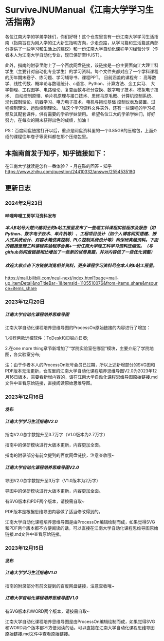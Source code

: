 # SurviveJNUManual《江南大学学习生活指南》
各位江南大学的学弟学妹们，你们好呀！这个仓库里含有一份江南大学学习生活指南（指南旨在为刚入学的江大新生指明方向，少走歪路，从学习篇和生活篇这两部分提供了一些学习和生活上的建议）和一份江南大学自动化课程学习经验分享（作者本人为江南大学自动化专业，现已保研至HUST）。

此外，指南的附录里附上了一个百度网盘链接，该链接是一份主要面向江大理工科学生（主要针对自动化专业学生）的学习资料。每个文件夹都对应了一个学科课程的历年期末卷子、练习题、学习辅导书、课程PPT。 目前涵盖的课程有： 高等数学、线性代数、概率论与数理统计、c语言、Python、计算方法、金工实习、 大学物理、工程图学、电路理论、复变函数与积分变换、数字电子技术、模拟电子技术、 自动控制原理、单片机原理与接口技术、思修马原毛概、计算机控制系统、现代控制理论、机器学习、电力电子技术、电机与拖动基础 控制仪表及装置、过程控制理论、运动控制理论。 除这个学习资料文件夹外，还有一些课程的学习视频及其配套课件，供有需要的学弟学妹使用。 希望各位江大的学弟学妹们，好好努力，在每次的期末获得出色的成绩，加油！

PS：百度网盘链接打开以后，重点是网盘资料里的一个3.85GB的压缩包，上面介绍的课程往年卷子等资料都在那个压缩包里。

## 本指南首发于知乎，知乎链接如下：
在江南大学就读是怎样一番体验？ - 月在鞍的回答 - 知乎
https://www.zhihu.com/question/24410332/answer/2554535180

## 更新日志 
### 2024年2月23日
#### 哔哩哔哩工房学习资料发布
##### 本人B站号大楚兴建明王的b站工房里发布了一些理工科课程实验程序及报告（如Python、数字电子技术、单片机等）、工程项目设计（如个人博客网页搭建、嵌入式系统设计、双容水箱仿真控制、PLC控制系统设计等）和保研真题资料。下面的链接是理工科课程实验程序合集+一份江南大学理工科学习资料压缩包。（与github的网盘链接相比增加了一些新的试卷真题，并对内容做了一些优化调整）
##### 欢迎大家点击下方链接浏览相关资料，更多课程学习资料尽在本人的b站工房里。
https://mall.bilibili.com/neul-next/index.html?page=mall-up_itemDetail&noTitleBar=1&itemsId=1105510076&from=items_share&msource=items_share

### 2023年12月20日
##### 江南大学自动化课程培养思维导图
江南大学自动化课程培养思维导图的ProcessOn原始链接的内容进行了增加：

1.推荐两款远控软件：ToDesk和贝锐向日葵;

2.在one more thing章节新增加了“学院实验室在哪里”模块，主要介绍了学院地图，各实验室分布;

注：由于作者本人的ProcessOn账号会员已过期，所以上述新增部分的SVG图和PDF版本无法更新，仓库里的江南大学自动化课程培养思维导图V2.0为2023年12月16日版本，需要看新增内容的，请在江南大学自动化课程思维导图原始链接.md文件中查看原始链接，直接阅读原始思维导图。
### 2023年12月16日
#### 发布
##### 江南大学学习生活指南V2.0
指南V2.0总字数提升至3.7万字（V1.0版本为2.7万字）

指南中的保研模块进行大版本更新，内容更加全面。

指南的附录部分有前文提到的百度网盘链接，注意查收哦~

##### 江南大学自动化课程培养思维导图V2.0
导图V2.0总字数提升至3万字（V1.0版本为2万字）

导图中的保研模块进行大版本更新，内容更加全面。

有SVG版本和PDF两个版本，请按需自取~

PDF版本是根据思维导图内容做了适当修改得到的。

江南大学自动化课程培养思维导图是由ProcessOn编辑绘制而成，如果觉得SVG和PDF两个版本都不方便阅读的话，可以直接在江南大学自动化课程思维导图原始链接.md文件中查看原始链接。

### 2023年12月15日
#### 发布
##### 江南大学学习生活指南V1.0
指南的附录部分有前文提到的百度网盘链接，注意查收哦~

##### 江南大学自动化课程培养思维导图V1.0
有SVG版本和WORD两个版本，请按需自取~

江南大学自动化课程培养思维导图是由ProcessOn编辑绘制而成，如果觉得SVG和WORD两个版本都不方便阅读的话，可以直接在江南大学自动化课程思维导图原始链接.md文件中查看原始链接。
